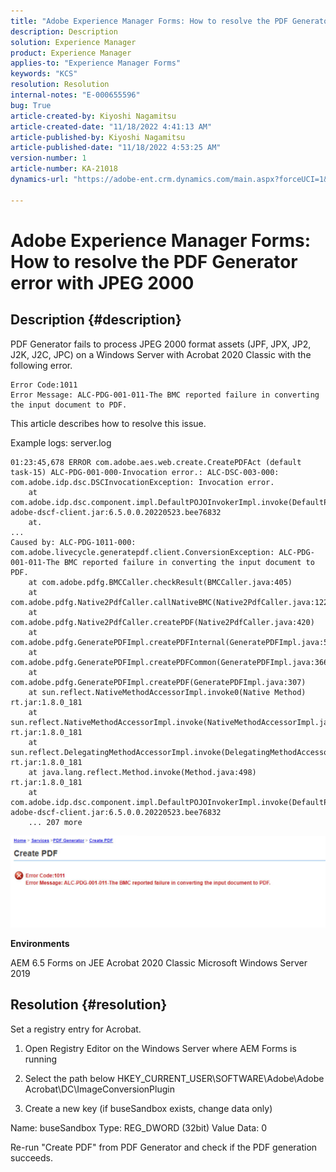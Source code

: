```yaml
---
title: "Adobe Experience Manager Forms: How to resolve the PDF Generator error with JPEG 2000"
description: Description
solution: Experience Manager
product: Experience Manager
applies-to: "Experience Manager Forms"
keywords: "KCS"
resolution: Resolution
internal-notes: "E-000655596"
bug: True
article-created-by: Kiyoshi Nagamitsu
article-created-date: "11/18/2022 4:41:13 AM"
article-published-by: Kiyoshi Nagamitsu
article-published-date: "11/18/2022 4:53:25 AM"
version-number: 1
article-number: KA-21018
dynamics-url: "https://adobe-ent.crm.dynamics.com/main.aspx?forceUCI=1&pagetype=entityrecord&etn=knowledgearticle&id=82451538-fb66-ed11-9561-6045bd006b3d"

---
```

# Adobe Experience Manager Forms: How to resolve the PDF Generator error with JPEG 2000

## Description {#description}


PDF Generator fails to process JPEG 2000 format assets (JPF, JPX, JP2, J2K, J2C, JPC) on a Windows Server with Acrobat 2020 Classic with the following error.


```
Error Code:1011 
Error Message: ALC-PDG-001-011-The BMC reported failure in converting the input document to PDF.
```


This article describes how to resolve this issue.

Example logs:
 server.log


```
01:23:45,678 ERROR com.adobe.aes.web.create.CreatePDFAct (default task-15) ALC-PDG-001-000-Invocation error.: ALC-DSC-003-000: com.adobe.idp.dsc.DSCInvocationException: Invocation error.
    at com.adobe.idp.dsc.component.impl.DefaultPOJOInvokerImpl.invoke(DefaultPOJOInvokerImpl.java:152) adobe-dscf-client.jar:6.5.0.0.20220523.bee76832
    at.
...
Caused by: ALC-PDG-1011-000: com.adobe.livecycle.generatepdf.client.ConversionException: ALC-PDG-001-011-The BMC reported failure in converting the input document to PDF.
    at com.adobe.pdfg.BMCCaller.checkResult(BMCCaller.java:405)
    at com.adobe.pdfg.Native2PdfCaller.callNativeBMC(Native2PdfCaller.java:1229)
    at com.adobe.pdfg.Native2PdfCaller.createPDF(Native2PdfCaller.java:420)
    at com.adobe.pdfg.GeneratePDFImpl.createPDFInternal(GeneratePDFImpl.java:527)
    at com.adobe.pdfg.GeneratePDFImpl.createPDFCommon(GeneratePDFImpl.java:366)
    at com.adobe.pdfg.GeneratePDFImpl.createPDF(GeneratePDFImpl.java:307)
    at sun.reflect.NativeMethodAccessorImpl.invoke0(Native Method) rt.jar:1.8.0_181
    at sun.reflect.NativeMethodAccessorImpl.invoke(NativeMethodAccessorImpl.java:62) rt.jar:1.8.0_181
    at sun.reflect.DelegatingMethodAccessorImpl.invoke(DelegatingMethodAccessorImpl.java:43) rt.jar:1.8.0_181
    at java.lang.reflect.Method.invoke(Method.java:498) rt.jar:1.8.0_181
    at com.adobe.idp.dsc.component.impl.DefaultPOJOInvokerImpl.invoke(DefaultPOJOInvokerImpl.java:118) adobe-dscf-client.jar:6.5.0.0.20220523.bee76832
    ... 207 more
```






![](assets/___77a247cf-fc66-ed11-9561-6045bd006b3d___.jpeg)

<b>Environments</b>

AEM 6.5 Forms on JEE
 Acrobat 2020 Classic
 Microsoft Windows Server 2019


## Resolution {#resolution}


Set a registry entry for Acrobat.

1. Open Registry Editor on the Windows Server where AEM Forms is running

2. Select the path below
HKEY_CURRENT_USER\SOFTWARE\Adobe\Adobe Acrobat\DC\ImageConversionPlugin

3. Create a new key (if buseSandbox exists, change data only)

Name: buseSandbox
Type: REG_DWORD (32bit) Value
Data: 0

Re-run "Create PDF" from PDF Generator and check if the PDF generation succeeds.
